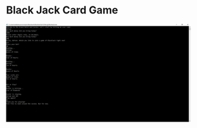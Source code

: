 # Black Jack Card Game

![BlackJack_Demo](https://github.com/Addaku/Tech-Academy-C-Sharp-Coding/blob/master/BlackJackDemo.PNG)
